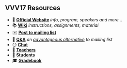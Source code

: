 ## VVV17 Resources

- 🏫 [**Official Website**](http://icub.org/winterschool) _info, program, speakers and more..._
- 📚 [**Wiki**](https://github.com/vvv-school/vvv17/wiki) _instructions, assignments, material_
- ✉️ [**Post to mailing list**](mailto:vvv17@icub.iit.it)
- 👋 [**Q&A**](https://github.com/vvv-school/vvv17/issues/1) _an [advantageous alternative](https://github.com/robotology/QA/issues/118) to mailing list_
- :no_mouth: [**Chat**](https://gitter.im/vvv-school/Lobby?utm_source=share-link&utm_medium=link&utm_campaign=share-link)
- 👴 [**Teachers**](./teachers.md)
- 🙋 [**Students**](./students.md)
- 🎓 [**Gradebook**](./gradebook.md)
